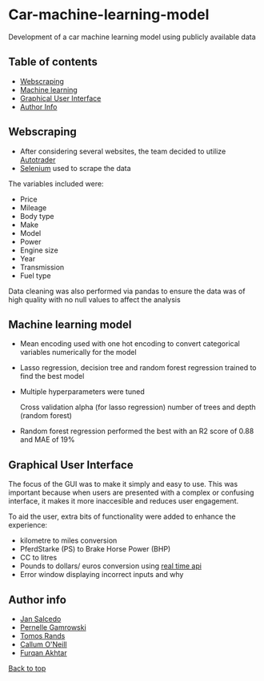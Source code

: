 # Car-machine-learning-model
Development of a car machine learning model using publicly available data

## Table of contents
- [Webscraping](https://github.com/SuperSalcedo22/Car-machine-learning-model#webscraping)
- [Machine learning](https://github.com/SuperSalcedo22/Car-machine-learning-model#machine-learning-model)
- [Graphical User Interface](https://github.com/SuperSalcedo22/Car-machine-learning-model#graphical-user-interface)
- [Author Info](https://github.com/SuperSalcedo22/Car-machine-learning-model/blob/main/README.md#author-info)

## Webscraping
- After considering several websites, the team decided to utilize [Autotrader](https://www.autotrader.co.uk/)
- [Selenium](https://www.selenium.dev/) used to scrape the data

The variables included were:
- Price
- Mileage
- Body type
- Make
- Model 
- Power
- Engine size
- Year
- Transmission
- Fuel type

Data cleaning was also performed via pandas to ensure the data was of high quality with no null values to affect the analysis

## Machine learning model
- Mean encoding used with one hot encoding to convert categorical variables numerically for the model
- Lasso regression, decision tree and random forest regression trained to find the best model
- Multiple hyperparameters were tuned

   Cross validation
   alpha (for lasso regression)
   number of trees and depth (random forest)
- Random forest regression performed the best with an R2 score of 0.88 and MAE of 19%

## Graphical User Interface
The focus of the GUI was to make it simply and easy to use. This was important because when users are presented with a complex or confusing interface, it makes it more inaccesible and reduces user engagement.

To aid the user, extra bits of functionality were added to enhance the experience:
- kilometre to miles conversion
- PferdStarke (PS) to Brake Horse Power (BHP)
- CC to litres
- Pounds to dollars/ euros conversion using [real time api](https://www.exchangerate-api.com/)
- Error window displaying incorrect inputs and why


## Author info

- [Jan Salcedo](https://github.com/SuperSalcedo22)
- [Pernelle Gamrowski](https://github.com/pernelleg)
- [Tomos Rands](https://github.com/TomosRands123)
- [Callum O'Neill](https://github.com/Rocconeill96)
- [Furqan Akhtar](https://github.com/Furqii)

[Back to top](https://github.com/SuperSalcedo22/Car-machine-learning-model#car-machine-learning-model)
